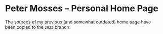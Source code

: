 # Peter Mosses – Personal Home Page

The sources of my previous (and somewhat outdated) home page have been copied to the `2023` branch.
